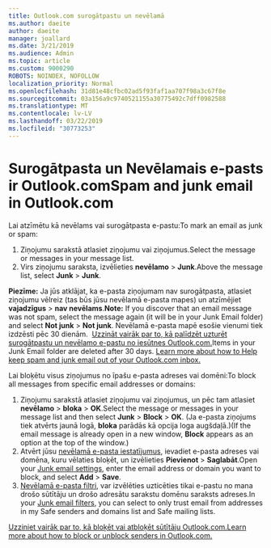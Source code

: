```yaml
---
title: Outlook.com surogātpastu un nevēlamā
ms.author: daeite
author: daeite
manager: joallard
ms.date: 3/21/2019
ms.audience: Admin
ms.topic: article
ms.custom: 9000290
ROBOTS: NOINDEX, NOFOLLOW
localization_priority: Normal
ms.openlocfilehash: 31d81e48cfbc02ad5f93faf1aa707f98a3c67f8e
ms.sourcegitcommit: 03a156a9c9740521155a30775492c7dff0982588
ms.translationtype: MT
ms.contentlocale: lv-LV
ms.lasthandoff: 03/22/2019
ms.locfileid: "30773253"
---
```

# <a name="spam-and-junk-email-in-outlookcom"></a><span data-ttu-id="abe59-102">Surogātpasta un Nevēlamais e-pasts ir Outlook.com</span><span class="sxs-lookup"><span data-stu-id="abe59-102">Spam and junk email in Outlook.com</span></span>

<span data-ttu-id="abe59-103">Lai atzīmētu kā nevēlams vai surogātpasta e-pastu:</span><span class="sxs-lookup"><span data-stu-id="abe59-103">To mark an email as junk or spam:</span></span>

1. <span data-ttu-id="abe59-104">Ziņojumu sarakstā atlasiet ziņojumu vai ziņojumus.</span><span class="sxs-lookup"><span data-stu-id="abe59-104">Select the message or messages in your message list.</span></span>
1. <span data-ttu-id="abe59-105">Virs ziņojumu saraksta, izvēlieties **nevēlamo** > **Junk**.</span><span class="sxs-lookup"><span data-stu-id="abe59-105">Above the message list, select **Junk** > **Junk**.</span></span>

<span data-ttu-id="abe59-106">**Piezīme:** Ja jūs atklājat, ka e-pasta ziņojumam nav surogātpasta, atlasiet ziņojumu vēlreiz (tas būs jūsu nevēlamā e-pasta mapes) un atzīmējiet **vajadzīgus** > **nav nevēlams**.</span><span class="sxs-lookup"><span data-stu-id="abe59-106">**Note:** If you discover that an email message was not spam, select the message again (it will be in your Junk Email folder) and select **Not junk** > **Not junk**.</span></span> <span data-ttu-id="abe59-107">Nevēlamā e-pasta mapē esošie vienumi tiek izdzēsti pēc 30 dienām.  [Uzzināt vairāk par to, kā palīdzēt uzturēt surogātpastu un nevēlamo e-pastu no iesūtnes Outlook.com.](https://support.office.com/article/a3ece97b-82f8-4a5e-9ac3-e92fa6427ae4)</span><span class="sxs-lookup"><span data-stu-id="abe59-107">Items in your Junk Email folder are deleted after 30 days. [Learn more about how to Help keep spam and junk email out of your Outlook.com inbox.](https://support.office.com/article/a3ece97b-82f8-4a5e-9ac3-e92fa6427ae4)</span></span>

<span data-ttu-id="abe59-108">Lai bloķētu visus ziņojumus no īpašu e-pasta adreses vai domēni:</span><span class="sxs-lookup"><span data-stu-id="abe59-108">To block all messages from specific email addresses or domains:</span></span>

1. <span data-ttu-id="abe59-109">Ziņojumu sarakstā atlasiet ziņojumu vai ziņojumus, un pēc tam atlasiet **nevēlamo** > **bloka** > **OK**.</span><span class="sxs-lookup"><span data-stu-id="abe59-109">Select the message or messages in your message list and then select **Junk** > **Block** > **OK**.</span></span> <span data-ttu-id="abe59-110">(Ja e-pasta ziņojums tiek atvērts jaunā logā, **bloka** parādās kā opcija loga augšdaļā.)</span><span class="sxs-lookup"><span data-stu-id="abe59-110">(If the email message is already open in a new window, **Block** appears as an option at the top of the window.)</span></span>
1. <span data-ttu-id="abe59-111">Atvērt jūsu [nevēlamā e-pasta iestatījumus](https://outlook.live.com/mail/options/mail/junkEmail/blockedSendersAndDomainsV2), ievadiet e-pasta adreses vai domēna, kuru vēlaties bloķēt, un izvēlieties **Pievienot** > **Saglabāt**.</span><span class="sxs-lookup"><span data-stu-id="abe59-111">Open your [Junk email settings](https://outlook.live.com/mail/options/mail/junkEmail/blockedSendersAndDomainsV2), enter the email address or domain you want to block, and select **Add** > **Save**.</span></span>
1. <span data-ttu-id="abe59-112">[Nevēlamā e-pasta filtri](https://outlook.live.com/mail/options/mail/junkEmail/filtersOption), var izvēlēties uzticēties tikai e-pastu no mana drošo sūtītāju un drošo adresātu sarakstu domēnu saraksts adreses.</span><span class="sxs-lookup"><span data-stu-id="abe59-112">In your [Junk email filters](https://outlook.live.com/mail/options/mail/junkEmail/filtersOption), you can select to only trust email from addresses in my Safe senders and domains list and Safe mailing lists.</span></span>

[<span data-ttu-id="abe59-113">Uzziniet vairāk par to, kā bloķēt vai atbloķēt sūtītāju Outlook.com.</span><span class="sxs-lookup"><span data-stu-id="abe59-113">Learn more about how to block or unblock senders in Outlook.com.</span></span>](https://support.office.com/article/afba1c94-77bb-4f50-8b85-057cf52f4d5e)